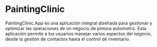 # PaintingClinic
PaintingClinic.App es una aplicación integral diseñada para gestionar y optimizar las operaciones de un negocio de pintura automotriz. Esta aplicación permite a los usuarios manejar varios aspectos del negocio, desde la gestión de contactos hasta el control de inventario.
